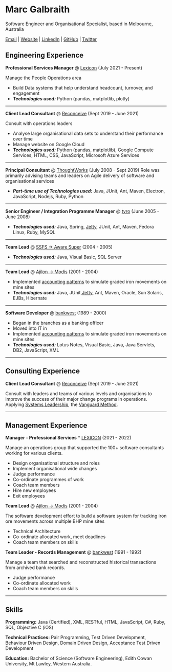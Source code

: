 # Marc Galbraith

Software Engineer and Organisational Specialist, based in Melbourne, Australia

[Email](mailto://marc@marcgalbraith.com) | [Website](https://marcgalbraith.com) | [LinkedIn](https://www.linkedin.com/in/marcgalbraith/) | [GitHub](https://github.com/dogacid) | [Twitter](https://twitter.com/marcgalbraith)

## Engineering Experience
**Professional Services Manager** @ [Lexicon](https://www.lexicon.com.au) (July 2021 - Present)

Manage the People Operations area
- Build Data systems that help understand headcount, turnover, and engagement
- ***Technologies used:*** Python (pandas, matplotlib, plotly)

---

**Client Lead Consultant** @ [Reconceive](https://reconceive.com.au) (Sept 2019 - June 2021)

Consult with operations leaders
- Analyse large organisational data sets to understand their performance over time
- Manage website on Google Cloud
- ***Technologies used:*** Python (pandas, matplotlib), Google Compute Services, HTML, CSS, JavaScript, Microsoft Azure Services

---

**Principal Consultant** @ [ThoughtWorks](https://www.ThoughtWorks.com) (July 2008 - Sept 2019)
Role was primarily advising teams and leaders on Agile delivery of software and organisational services
- ***Part-time use of Technologies used:*** Java, JUnit, Ant, Maven, Electron, JavaScript, Nodejs, Ruby, Python

---

**Senior Engineer / Integration Programme Manager** @ [tyro](https://www.tyro.com) (June 2005 - June 2008)
- ***Technologies used:*** Java, Spring, [Jetty](https://en.wikipedia.org/wiki/Jetty_(web_server)), JUnit, Ant, Maven, Fedora Linux, Ruby, MySQL

---

**Team Lead** @ [SSFS -> Aware Super](https://www.tyro.com) (2004 - 2005)
- ***Technologies used:*** Java, Visual Basic, SQL Server

---

**Team Lead** @ [Ajilon -> Modis](https://www.modis.com) (2001 - 2004)
- Implemented [accounting patterns](https://martinfowler.com/apsupp/accounting.pdf) to simulate graded iron movements on mine sites 
- ***Technologies used:*** Java, JUnit,[Jetty](https://en.wikipedia.org/wiki/Jetty_(web_server)), Ant, Maven, Oracle, Sun Solaris, EJBs, Hibernate

---

**Software Developer** @ [bankwest](https://www.bankwest.com.au) (1989 - 2000)
- Began in the branches as a banking officer
- Moved into IT in 
- Implemented [accounting patterns](https://martinfowler.com/apsupp/accounting.pdf) to simulate graded iron movements on mine sites 
- ***Technologies used:*** Lotus Notes, Visual Basic, Java, Java Servlets, DB2, JavaScript, XML

---

## Consulting Experience
**Client Lead Consultant** @ [Reconceive](https://reconceive.com.au) (Sept 2019 - June 2021)

Consult with leaders and teams of various levels and organisations to improve the success of their major change programs in operations. Applying [Systems Leadership](https://www.sldassociation.com), the [Vanguard Method](https://beyondcommandandcontrol.com/welcome-to-vanguard-e-learning/).

---

## Management Experience

**Manager - Professional Services** * [LEXICON](https://www.lexicon.com.au) (2021 - 2022)

Manage an operations group that supported the 100+ software consultants working for various clients.
- Design organisational structure and roles
- Implement organisational wide changes
- Judge performance
- Co-ordinate programmes of work
- Coach team members
- Hire new employees
- Exit employees


**Team Lead** @ [Ajilon -> Modis](https://www.modis.com) (2001 - 2004)

The software development effort to build a software system for tracking iron ore movements across multiple BHP mine sites
- Technical Architecture
- Co-ordinate allocated work, meet deadlines
- Coach team members on skills

**Team Leader - Records Management** @ [bankwest](https://www.bankwest.com.au) (1991 - 1992)

Manage a team that searched and reconstructed historical transactions from archived bank records.
- Judge performance
- Co-ordinate allocated work
- Coach team members on skills

---

## Skills
**Programming:** Java (Certified), XML, RESTful, HTML, JavaScript, C#, Ruby, SQL, Objective C (iOS)

**Technical Practices:** Pair Programming, Test Driven Development, Behaviour Driven Design, Domain Driven Design, Acceptance Test Driven Development

**Education:** Bachelor of Science (Software Engineering), Edith Cowan University, Mt Lawley, Western Australia.
